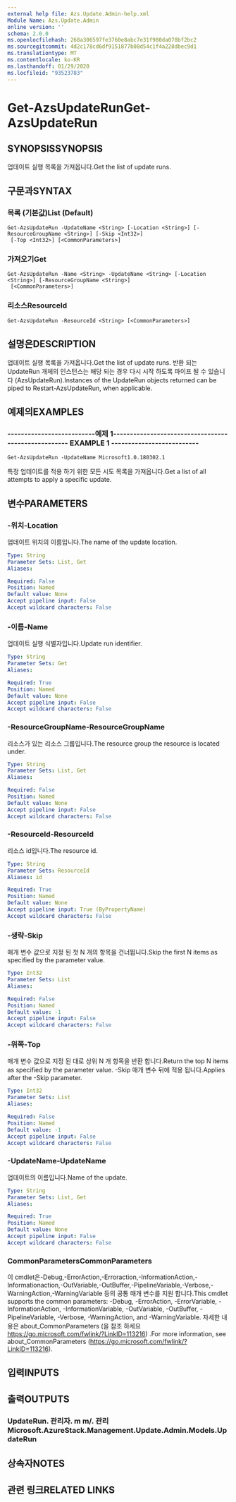 ```yaml
---
external help file: Azs.Update.Admin-help.xml
Module Name: Azs.Update.Admin
online version: ''
schema: 2.0.0
ms.openlocfilehash: 268a306597fe3760e8abc7e31f980da078bf2bc2
ms.sourcegitcommit: 4d2c178cd6df9151877b08d54c1f4a228dbec9d1
ms.translationtype: MT
ms.contentlocale: ko-KR
ms.lasthandoff: 01/29/2020
ms.locfileid: "93523783"
---
```

# <span data-ttu-id="bd5c7-101">Get-AzsUpdateRun</span><span class="sxs-lookup"><span data-stu-id="bd5c7-101">Get-AzsUpdateRun</span></span>

## <span data-ttu-id="bd5c7-102">SYNOPSIS</span><span class="sxs-lookup"><span data-stu-id="bd5c7-102">SYNOPSIS</span></span>
<span data-ttu-id="bd5c7-103">업데이트 실행 목록을 가져옵니다.</span><span class="sxs-lookup"><span data-stu-id="bd5c7-103">Get the list of update runs.</span></span>

## <span data-ttu-id="bd5c7-104">구문과</span><span class="sxs-lookup"><span data-stu-id="bd5c7-104">SYNTAX</span></span>

### <span data-ttu-id="bd5c7-105">목록 (기본값)</span><span class="sxs-lookup"><span data-stu-id="bd5c7-105">List (Default)</span></span>
```
Get-AzsUpdateRun -UpdateName <String> [-Location <String>] [-ResourceGroupName <String>] [-Skip <Int32>]
 [-Top <Int32>] [<CommonParameters>]
```

### <span data-ttu-id="bd5c7-106">가져오기</span><span class="sxs-lookup"><span data-stu-id="bd5c7-106">Get</span></span>
```
Get-AzsUpdateRun -Name <String> -UpdateName <String> [-Location <String>] [-ResourceGroupName <String>]
 [<CommonParameters>]
```

### <span data-ttu-id="bd5c7-107">리소스</span><span class="sxs-lookup"><span data-stu-id="bd5c7-107">ResourceId</span></span>
```
Get-AzsUpdateRun -ResourceId <String> [<CommonParameters>]
```

## <span data-ttu-id="bd5c7-108">설명은</span><span class="sxs-lookup"><span data-stu-id="bd5c7-108">DESCRIPTION</span></span>
<span data-ttu-id="bd5c7-109">업데이트 실행 목록을 가져옵니다.</span><span class="sxs-lookup"><span data-stu-id="bd5c7-109">Get the list of update runs.</span></span> <span data-ttu-id="bd5c7-110">반환 되는 UpdateRun 개체의 인스턴스는 해당 되는 경우 다시 시작 하도록 파이프 될 수 있습니다 (AzsUpdateRun).</span><span class="sxs-lookup"><span data-stu-id="bd5c7-110">Instances of the UpdateRun objects returned can be piped to Restart-AzsUpdateRun, when applicable.</span></span>

## <span data-ttu-id="bd5c7-111">예제의</span><span class="sxs-lookup"><span data-stu-id="bd5c7-111">EXAMPLES</span></span>

### <span data-ttu-id="bd5c7-112">--------------------------예제 1--------------------------</span><span class="sxs-lookup"><span data-stu-id="bd5c7-112">-------------------------- EXAMPLE 1 --------------------------</span></span>
```
Get-AzsUpdateRun -UpdateName Microsoft1.0.180302.1
```

<span data-ttu-id="bd5c7-113">특정 업데이트를 적용 하기 위한 모든 시도 목록을 가져옵니다.</span><span class="sxs-lookup"><span data-stu-id="bd5c7-113">Get a list of all attempts to apply a specific update.</span></span>

## <span data-ttu-id="bd5c7-114">변수</span><span class="sxs-lookup"><span data-stu-id="bd5c7-114">PARAMETERS</span></span>

### <span data-ttu-id="bd5c7-115">-위치</span><span class="sxs-lookup"><span data-stu-id="bd5c7-115">-Location</span></span>
<span data-ttu-id="bd5c7-116">업데이트 위치의 이름입니다.</span><span class="sxs-lookup"><span data-stu-id="bd5c7-116">The name of the update location.</span></span>

```yaml
Type: String
Parameter Sets: List, Get
Aliases: 

Required: False
Position: Named
Default value: None
Accept pipeline input: False
Accept wildcard characters: False
```

### <span data-ttu-id="bd5c7-117">-이름</span><span class="sxs-lookup"><span data-stu-id="bd5c7-117">-Name</span></span>
<span data-ttu-id="bd5c7-118">업데이트 실행 식별자입니다.</span><span class="sxs-lookup"><span data-stu-id="bd5c7-118">Update run identifier.</span></span>

```yaml
Type: String
Parameter Sets: Get
Aliases: 

Required: True
Position: Named
Default value: None
Accept pipeline input: False
Accept wildcard characters: False
```

### <span data-ttu-id="bd5c7-119">-ResourceGroupName</span><span class="sxs-lookup"><span data-stu-id="bd5c7-119">-ResourceGroupName</span></span>
<span data-ttu-id="bd5c7-120">리소스가 있는 리소스 그룹입니다.</span><span class="sxs-lookup"><span data-stu-id="bd5c7-120">The resource group the resource is located under.</span></span>

```yaml
Type: String
Parameter Sets: List, Get
Aliases: 

Required: False
Position: Named
Default value: None
Accept pipeline input: False
Accept wildcard characters: False
```

### <span data-ttu-id="bd5c7-121">-ResourceId</span><span class="sxs-lookup"><span data-stu-id="bd5c7-121">-ResourceId</span></span>
<span data-ttu-id="bd5c7-122">리소스 id입니다.</span><span class="sxs-lookup"><span data-stu-id="bd5c7-122">The resource id.</span></span>

```yaml
Type: String
Parameter Sets: ResourceId
Aliases: id

Required: True
Position: Named
Default value: None
Accept pipeline input: True (ByPropertyName)
Accept wildcard characters: False
```

### <span data-ttu-id="bd5c7-123">-생략</span><span class="sxs-lookup"><span data-stu-id="bd5c7-123">-Skip</span></span>
<span data-ttu-id="bd5c7-124">매개 변수 값으로 지정 된 첫 N 개의 항목을 건너뜁니다.</span><span class="sxs-lookup"><span data-stu-id="bd5c7-124">Skip the first N items as specified by the parameter value.</span></span>

```yaml
Type: Int32
Parameter Sets: List
Aliases: 

Required: False
Position: Named
Default value: -1
Accept pipeline input: False
Accept wildcard characters: False
```

### <span data-ttu-id="bd5c7-125">-위쪽</span><span class="sxs-lookup"><span data-stu-id="bd5c7-125">-Top</span></span>
<span data-ttu-id="bd5c7-126">매개 변수 값으로 지정 된 대로 상위 N 개 항목을 반환 합니다.</span><span class="sxs-lookup"><span data-stu-id="bd5c7-126">Return the top N items as specified by the parameter value.</span></span>
<span data-ttu-id="bd5c7-127">-Skip 매개 변수 뒤에 적용 됩니다.</span><span class="sxs-lookup"><span data-stu-id="bd5c7-127">Applies after the -Skip parameter.</span></span>

```yaml
Type: Int32
Parameter Sets: List
Aliases: 

Required: False
Position: Named
Default value: -1
Accept pipeline input: False
Accept wildcard characters: False
```

### <span data-ttu-id="bd5c7-128">-UpdateName</span><span class="sxs-lookup"><span data-stu-id="bd5c7-128">-UpdateName</span></span>
<span data-ttu-id="bd5c7-129">업데이트의 이름입니다.</span><span class="sxs-lookup"><span data-stu-id="bd5c7-129">Name of the update.</span></span>

```yaml
Type: String
Parameter Sets: List, Get
Aliases: 

Required: True
Position: Named
Default value: None
Accept pipeline input: False
Accept wildcard characters: False
```

### <span data-ttu-id="bd5c7-130">CommonParameters</span><span class="sxs-lookup"><span data-stu-id="bd5c7-130">CommonParameters</span></span>
<span data-ttu-id="bd5c7-131">이 cmdlet은-Debug,-ErrorAction,-Erroraction,-InformationAction,-Informationaction,-OutVariable,-OutBuffer,-PipelineVariable,-Verbose,-WarningAction,-WarningVariable 등의 공통 매개 변수를 지원 합니다.</span><span class="sxs-lookup"><span data-stu-id="bd5c7-131">This cmdlet supports the common parameters: -Debug, -ErrorAction, -ErrorVariable, -InformationAction, -InformationVariable, -OutVariable, -OutBuffer, -PipelineVariable, -Verbose, -WarningAction, and -WarningVariable.</span></span> <span data-ttu-id="bd5c7-132">자세한 내용은 about_CommonParameters (을 참조 하세요 https://go.microsoft.com/fwlink/?LinkID=113216) .</span><span class="sxs-lookup"><span data-stu-id="bd5c7-132">For more information, see about_CommonParameters (https://go.microsoft.com/fwlink/?LinkID=113216).</span></span>

## <span data-ttu-id="bd5c7-133">입력</span><span class="sxs-lookup"><span data-stu-id="bd5c7-133">INPUTS</span></span>

## <span data-ttu-id="bd5c7-134">출력</span><span class="sxs-lookup"><span data-stu-id="bd5c7-134">OUTPUTS</span></span>

### <span data-ttu-id="bd5c7-135">UpdateRun. 관리자. m m/. 관리</span><span class="sxs-lookup"><span data-stu-id="bd5c7-135">Microsoft.AzureStack.Management.Update.Admin.Models.UpdateRun</span></span>

## <span data-ttu-id="bd5c7-136">상속자</span><span class="sxs-lookup"><span data-stu-id="bd5c7-136">NOTES</span></span>

## <span data-ttu-id="bd5c7-137">관련 링크</span><span class="sxs-lookup"><span data-stu-id="bd5c7-137">RELATED LINKS</span></span>

